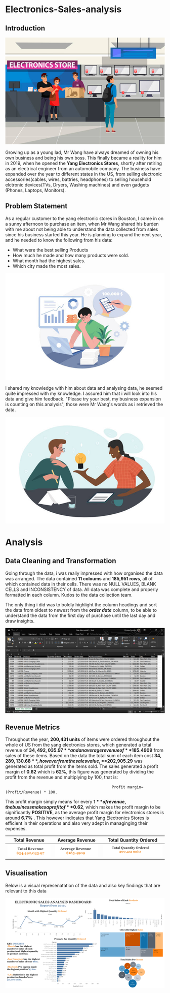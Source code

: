 # Electronics-Sales-analysis

## Introduction
![](https://github.com/Datagirlie/Electronics-Sales-analysis/blob/main/Dashbaord%20Analysis/electronic%20store%20imge.jpg)

Growing up as a young lad, Mr Wang have always dreamed of owning his own business and being his own boss. This finally became a reality for him in 2019, when he opened the **Yang Electronics Stores**, shortly after retiring as an electrical engineer from an automobile company. The business have expanded over the year to different states in the US, from selling electronic accessories(cables, wires, battries, headphones) to selling household elctronic devices(TVs, Dryers, Washing machines) and even gadgets (Phones, Laptops, Monitors). 


## Problem Statement

As a regular customer to the yang electronic stores in Bouston, I came in on a sunny afternoon to purchase an item, when Mr Wang shared his burden with me about not being able to understand the data collected from sales since his business started this year. He is planning to expand the next year, and he needed to know the following from his data:
- What were the best selling Products
- How much he made and how many products were sold.
- What month had the highest sales.
- Which city made the most sales.

![](https://github.com/Datagirlie/Electronics-Sales-analysis/blob/main/Dashbaord%20Analysis/Mrwang%202.jpg)


I shared my knowledge with him about data and analysing data, he seemed quite impressed with my knowledge. I assured him that i will look into his data and give him feedback. "Please try your best, my business expansion is counting on this analysis", those were Mr Wang's words as i retrieved the data.

![](https://github.com/Datagirlie/Electronics-Sales-analysis/blob/main/Dashbaord%20Analysis/Mr%20wang.jpg)


# Analysis
## Data Cleaning and Transformation
Going through the data, i was really impressed with how organised the data was arranged. The data contained **11 coloums** and **185,951 rows**, all of which contained data in their cells. There was no NULL VALUES, BLANK CELLS and INCONSISTENCY of data. All data was complete and properly formatted in each column. 
Kudos to the data collection team.

The only thing i did was to boldly highlight the column headings and sort the data from oldest to newest from the _**order date**_ column, to be able to understand the data from the first day of purchase until the last day and draw insights.

![](https://github.com/Datagirlie/Electronics-Sales-analysis/blob/main/Dashbaord%20Analysis/Excel%20Meriskill.PNG)  


## Revenue Metrics
Throughout the year, **200,431 units** of items were ordered throughout the whole of US from the yang electronics stores, which generated a total revenue of  **$34,492,035.97** and an average revenue of **$185.4909** from sales of these items. Based on the data the total sum of each item  cost **$34,289,130.68**, however from the sales value, **$202,905.29** was generated as total profit from the items sold. The sales generated a profit margin of **0.62** which is **62%**, this figure was generated by dividing the profit from the revenue and multiplying by 100, that is: 
                                           
                                                   Profit margin=(Profit/Revenue) * 100.

This profit margin simply means for every **$1** of revenue, the business makes a profit of **$0.62**, which makes the profit margin to be significantly **POSITIVE**, as the average profit margin for electronics stores is around **6.7%** . This however indicates that Yang Electronics Stores is efficient in their operations and also very adept in managinging their expenses.

Total Revenue  |  Average Revenue  | Total Quantity Ordered
:--------------:|:-----------------:|:---------------------:
![](https://github.com/Datagirlie/Electronics-Sales-analysis/blob/main/Dashbaord%20Analysis/Sheet%206%20(1).png)  | ![](https://github.com/Datagirlie/Electronics-Sales-analysis/blob/main/Dashbaord%20Analysis/Sheet%206.png)     | ![](https://github.com/Datagirlie/Electronics-Sales-analysis/blob/main/Dashbaord%20Analysis/Sheet%207%20(2).png)


## Visualisation
Below is a visual represenatation of the data and also key findings that are relevant to this data

![](https://github.com/Datagirlie/Electronics-Sales-analysis/blob/main/Dashbaord%20Analysis/Dashboard%201%20(21).png) 




